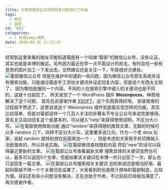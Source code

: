 ```yaml
---
title: 对菊部微信公众号的回复功能进行了升级
tags:
  - 微信
  - 菊部
id: '653'
categories:
  - - 日常&amp;搞机
date: 2018-04-15 11:12:47
---
```


经常到这里来看的朋友可能知道菊座有一个叫做“菊部”的微信公众号，没有认证，其实也就是本博的搬运，另外因为最近在学一点平面设计的皮毛，有时会找一些有意思的图片加工一下发出去，当然建议还是关注一下，毕竟相对方便些。 ![菊部微信公众号](https://i.loli.net/2018/04/15/5ad2c14b9e6ab.jpg) 但是在维护中却遇到一些问题。因为微信公众号原生系统并没有搜索功能，只能通过菊座手工添加关键词并设定回复内容，但是这个东西太主观了， 因为哪怕是搜同一个内容，不同的人在搜索引擎中键入的关键词也是不同的，这就十分尴尬了。 昨天发现了一个 WordPress 插件 **Weixinpress**，神奇地解决了这个问题。 首先在此感谢作者 [XSOFT](http://xsoft.cc/xworks/weixinpress)，这个东西真得好用。 安装使用的过程就不赘述了，这里说说这个 Weixinpress 插件到底能实现怎样的功能，其实比较简单，但是对菊部这样一个几百人关注的非著名不专业公众号来说完美够用。 首先关注自动回复这个是基本的，可以键入“help”来获得使用说明，不区分大小写。 ![在菊部使用帮助功能](https://i.loli.net/2018/04/15/5ad2c18c4e4ed.png) 通过“random”来获得随机推荐文章，无聊的时候可以多 random 几下，同样不区分大小写。这里要多说几句，作为一个老 dota 玩家，说起 random 就特别想在前面再加一个 - ，但是考虑到大家用手机切换输入法挺蛋疼的，所以并未实施。 ![在菊部微信查找随机内容](https://i.loli.net/2018/04/15/5ad2c1c2883bb.png) 然后“new”的话可以获得最近更新的文章。 ![在菊部公众号查看最新文章](https://i.loli.net/2018/04/15/5ad2c1f942304.png) 搜索具体的关键词当然也可以，最多可以返回5个文章，但是如果该关键词在本博一共只出现了一次，那么也只会回复一篇文章。 ![在菊部公众号搜索相关关键词](https://i.loli.net/2018/04/15/5ad2c228112de.png) 总的来说还是相当好用，最起码菊座不用一个个关键词去设置了，大家看到的也是原汁原味的菊部制造，比较方便。目前还有些小问题没有解决，正在求助于作者，不过目前已经相当满意了，再次感谢作者。